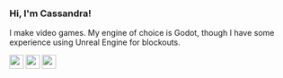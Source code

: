 <h3>Hi, I'm Cassandra!</h3>

<p>I make video games. My engine of choice is Godot, though I have some experience using Unreal Engine for blockouts.</p>

<!--<p align="center">I'm currently working with a small team to develop a first-person horror game for a month-long jam. My favourite games are Destiny 2, Stardew Valley and Chained Echoes.</p>-->

<a href="https://cassandracarlos.itch.io/"><img src="https://img.shields.io/badge/itch.io-%23E4405F.svg?&style=for-the-badge&logo=itch.io&logoColor=white" height=25 /></a> <a href="https://cassandracarlos.com/"><img src="https://img.shields.io/badge/portfolio-%231DA1F2.svg?&style=for-the-badge&logo=wordpress&logoColor=white" height=25 /></a> <a href="https://www.linkedin.com/in/cassandracarlos/"><img src="https://img.shields.io/badge/linkedin-%230077B5.svg?&style=for-the-badge&logo=linkedin&logoColor=white" height=25 /></a>

<!--
<p align="center">
    <img src="https://img.shields.io/badge/godot%20-%2300599C.svg?&style=for-the-badge&logo=godot-engine&logoColor=white" height=25 />
    <img src="https://img.shields.io/badge/javascript%20-%23323330.svg?&style=for-the-badge&logo=javascript&logoColor=%23F7DF1E"  height=25/>
    <img src="https://img.shields.io/badge/html5%20-%23E34F26.svg?&style=for-the-badge&logo=html5&logoColor=white" height=25/>
    <img src="https://img.shields.io/badge/css3%20-%231572B6.svg?&style=for-the-badge&logo=css3&logoColor=white" height=25/>
    <img src="https://img.shields.io/badge/wordpress%20-%2314354C.svg?&style=for-the-badge&logo=wordpress&logoColor=white" height=25/>
    <img src="https://img.shields.io/badge/git%20-%23F05033.svg?&style=for-the-badge&logo=git&logoColor=white" height=25/>
    <img src="https://img.shields.io/badge/github%20-%23121011.svg?&style=for-the-badge&logo=github&logoColor=white" height=25/>-->
</p>

<!--
![Figma](https://img.shields.io/badge/figma-%23F24E1E.svg?style=for-the-badge&logo=figma&logoColor=white)
![Aseprite](https://img.shields.io/badge/Aseprite-FFFFFF?style=for-the-badge&logo=Aseprite&logoColor=#7D929E)
![NodeJS](https://img.shields.io/badge/node.js-6DA55F?style=for-the-badge&logo=node.js&logoColor=white)
![React](https://img.shields.io/badge/react-%2320232a.svg?style=for-the-badge&logo=react&logoColor=%2361DAFB)
![Notion](https://img.shields.io/badge/Notion-%23000000.svg?style=for-the-badge&logo=notion&logoColor=white)
![WordPress](https://img.shields.io/badge/WordPress-%23117AC9.svg?style=for-the-badge&logo=WordPress&logoColor=white)
![Godot Engine](https://img.shields.io/badge/GODOT-%23FFFFFF.svg?style=for-the-badge&logo=godot-engine)
![Unreal Engine](https://img.shields.io/badge/unrealengine-%23313131.svg?style=for-the-badge&logo=unrealengine&logoColor=white)
-->
